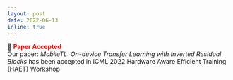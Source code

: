 ```yaml
---
layout: post
date: 2022-06-13
inline: true
---
```

:tada:  **<span style="color:red">Paper Accepted</span>** <br/>
Our paper: *MobileTL: On-device Transfer Learning with Inverted Residual Blocks* has been accepted in ICML 2022 Hardware Aware Efficient Training (HAET) Workshop